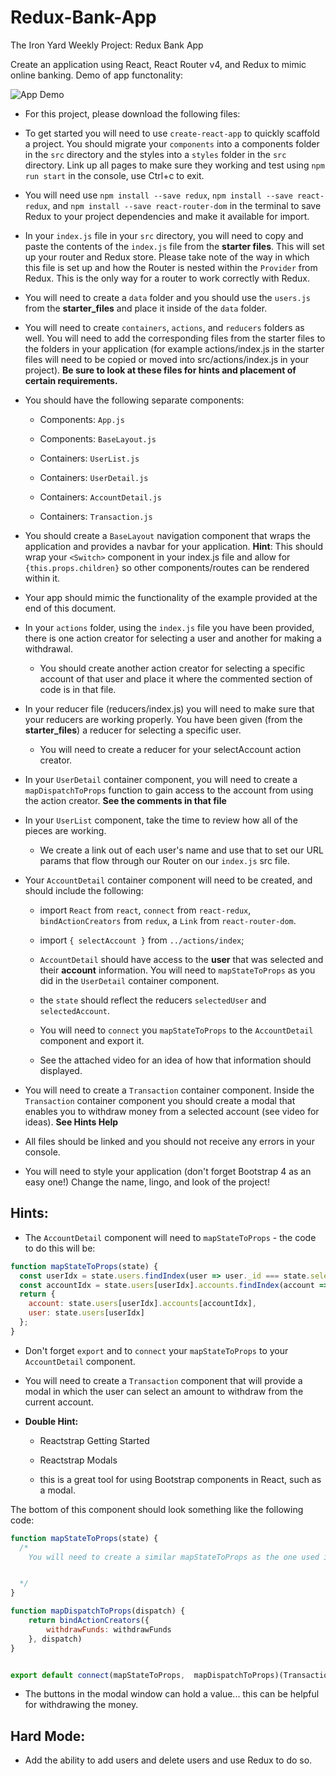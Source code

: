 # Redux-Bank-App
The Iron Yard Weekly Project: Redux Bank App

Create an application using React, React Router v4, and Redux to mimic online banking.
Demo of app functonality:

![App Demo](src/bankappdemo.gif "demo")

* For this project, please download the following files:

* To get started you will need to use `create-react-app` to quickly scaffold a project. You should migrate your `components` into a components folder in the `src` directory and the styles into a `styles` folder in the `src` directory. Link up all pages to make sure they working and test using `npm run start` in the console, use Ctrl+c to exit.

* You will need use `npm install --save redux`, `npm install --save react-redux`, and `npm install --save react-router-dom` in the terminal to save Redux to your project dependencies and make it available for import.

* In your `index.js` file in your `src` directory, you will need to copy and paste the contents of the `index.js` file from the **starter files**. This will set up your router and Redux store. Please take note of the way in which this file is set up and how the Router is nested within the `Provider` from Redux. This is the only way for a router to work correctly with Redux.

* You will need to create a `data` folder and you should use the `users.js` from the **starter_files** and place it inside of the `data` folder.

* You will need to create `containers`, `actions`, and `reducers` folders as well. You will need to add the corresponding files from the starter files to the folders in your application (for example actions/index.js in the starter files will need to be copied or moved into src/actions/index.js in your project). **Be sure to look at these files for hints and placement of certain requirements.**

* You should have the following separate components:

  * Components: `App.js`

  * Components: `BaseLayout.js`

  * Containers: `UserList.js`

  * Containers: `UserDetail.js`

  * Containers: `AccountDetail.js`

  * Containers: `Transaction.js`

* You should create a `BaseLayout` navigation component that wraps the application and provides a navbar for your application. **Hint**: This should wrap your `<Switch>` component in your index.js file and allow for `{this.props.children}` so other components/routes can be rendered within it.

* Your app should mimic the functionality of the example provided at the end of this document.

* In your `actions` folder, using the `index.js` file you have been provided, there is one action creator for selecting a user and another for making a withdrawal.

  * You should create another action creator for selecting a specific account of that user and place it where the commented section of code is in that file.

* In your reducer file (reducers/index.js) you will need to make sure that your reducers are working properly. You have been given (from the **starter_files**) a reducer for selecting a specific user.

  * You will need to create a reducer for your selectAccount action creator.

* In your `UserDetail` container component, you will need to create a `mapDispatchToProps` function to gain access to the account from using the action creator. **See the comments in that file**

* In your `UserList` component, take the time to review how all of the pieces are working.

  * We create a link out of each user's name and use that to set our URL params that flow through our Router on our `index.js` src file.

* Your `AccountDetail` container component will need to be created, and should include the following:

  * import `React` from `react`, `connect` from `react-redux`, `bindActionCreators` from `redux`, a `Link` from `react-router-dom`.

  * import `{ selectAccount }` from `../actions/index`;

  * `AccountDetail` should have access to the **user** that was selected and their **account** information. You will need to `mapStateToProps` as you did in the `UserDetail` container component.

  * the `state` should reflect the reducers `selectedUser` and `selectedAccount`.

  * You will need to `connect` you `mapStateToProps` to the `AccountDetail` component and export it.

  * See the attached video for an idea of how that information should displayed.

* You will need to create a `Transaction` container component. Inside the `Transaction` container component you should create a modal that enables you to withdraw money from a selected account (see video for ideas). **See Hints Help**

* All files should be linked and you should not receive any errors in your console.

* You will need to style your application (don't forget Bootstrap 4 as an easy one!) Change the name, lingo, and look of the project!

## Hints:  

* The `AccountDetail` component will need to `mapStateToProps` - the code to do this will be:

```jsx
function mapStateToProps(state) {
  const userIdx = state.users.findIndex(user => user._id === state.selectedUser);
  const accountIdx = state.users[userIdx].accounts.findIndex(account => account.id === state.selectedAccount);
  return {
    account: state.users[userIdx].accounts[accountIdx],
    user: state.users[userIdx]
  };
}
```

* Don't forget `export` and to `connect` your `mapStateToProps` to your `AccountDetail` component.

* You will need to create a `Transaction` component that will provide a modal in which the user can select an amount to withdraw from the current account.

* **Double Hint:**

  * Reactstrap Getting Started

  * Reactstrap Modals

  * this is a great tool for using Bootstrap components in React, such as a modal.

The bottom of this component should look something like the following code:

```jsx
function mapStateToProps(state) {
  /*
    You will need to create a similar mapStateToProps as the one used in the AccountDetail component.


  */
}

function mapDispatchToProps(dispatch) {
    return bindActionCreators({
        withdrawFunds: withdrawFunds
    }, dispatch)
}


export default connect(mapStateToProps,  mapDispatchToProps)(Transaction);
```

* The buttons in the modal window can hold a value... this can be helpful for withdrawing the money.

## Hard Mode:  

* Add the ability to add users and delete users and use Redux to do so.


